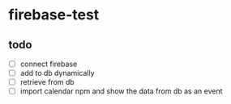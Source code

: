 # firebase-test

## todo

- [ ] connect firebase
- [ ] add to db dynamically
- [ ] retrieve from db
- [ ] import calendar npm and show the data from db as an event

